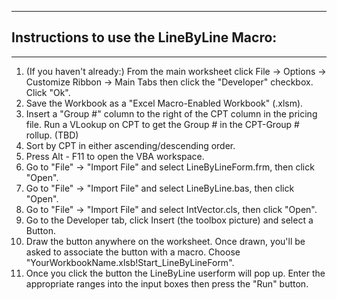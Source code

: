 ------------------------------------------------------------------------------------------------------------------------------------------------
## Instructions to use the LineByLine Macro: 
------------------------------------------------------------------------------------------------------------------------------------------------
1. (If you haven't already:) From the main worksheet click File -> Options -> Customize Ribbon -> Main Tabs 
then click the "Developer" checkbox. Click "Ok".
2. Save the Workbook as a "Excel Macro-Enabled Workbook" (.xlsm).
3. Insert a "Group #" column to the right of the CPT column in the pricing file. Run a VLookup on CPT to get the Group # in the CPT-Group # rollup. (TBD)
4. Sort by CPT in either ascending/descending order. 
5. Press Alt - F11 to open the VBA workspace.
6. Go to "File" -> "Import File" and select LineByLineForm.frm, then click "Open".
7. Go to "File" -> "Import File" and select LineByLine.bas, then click "Open".
8. Go to "File" -> "Import File" and select IntVector.cls, then click "Open".
9. Go to the Developer tab, click Insert (the toolbox picture) and select a Button.
10. Draw the button anywhere on the worksheet. Once drawn, you'll be asked to associate the button with a macro. Choose "YourWorkbookName.xlsb!Start_LineByLineForm".
11. Once you click the button the LineByLine userform will pop up. Enter the appropriate ranges into the input boxes then press the "Run" button.
